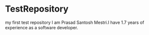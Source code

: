 # TestRepository
my first test repository
I am Prasad Santosh Mestri.I have 1.7 years of experience as a  software developer. 
